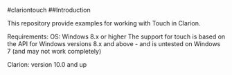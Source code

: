 #clariontouch
##Introduction

This repository provide examples for working with Touch in Clarion.  


Requirements:
OS: Windows 8.x or higher
The support for touch is based on the API for Windows versions 8.x and above - and is untested on Windows 7 (and may not work completely)

Clarion:
version 10.0 and up

